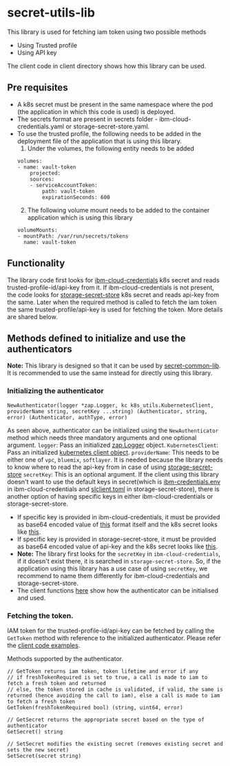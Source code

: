 # secret-utils-lib
This library is used for fetching iam token using two possible methods
- Using Trusted profile
- Using API key

The client code in client directory shows how this library can be used.

## Pre requisites

- A k8s secret must be present in the same namespace where the pod (the application in which this code is used) is deployed.
- The secrets format are present in secrets folder - ibm-cloud-credentials.yaml or storage-secret-store.yaml.
- To use the trusted profile, the following needs to be added in the deployment file of the application that is using this library.
  1. Under the volumes, the following entity needs to be added
    ```
    volumes:
    - name: vault-token
        projected:
        sources:
        - serviceAccountToken:
            path: vault-token
            expirationSeconds: 600
    ```
  2. The following volume mount needs to be added to the container application which is using this library
    ```
    volumeMounts:
    - mountPath: /var/run/secrets/tokens
      name: vault-token
    ```

## Functionality
The library code first looks for [ibm-cloud-credentials](https://github.com/IBM/secret-utils-lib/tree/master/secrets/ibm-cloud-credentials) k8s secret and reads trusted-profile-id/api-key from it. If ibm-cloud-credentials is not present, the code looks for [storage-secret-store](https://github.com/IBM/secret-utils-lib/tree/master/secrets/storage-secret-store) k8s secret and reads api-key from the same. Later when the required method is called to fetch the iam token the same trusted-profile/api-key is used for fetching the token. More details are shared below.

## Methods defined to initialize and use the authenticators

**Note:** This library is designed so that it can be used by [secret-common-lib](https://github.com/IBM/secret-common-lib). It is recommended to use the same instead for directly using this library.

### Initializing the authenticator

```
NewAuthenticator(logger *zap.Logger, kc k8s_utils.KubernetesClient, providerName string, secretKey ...string) (Authenticator, string, error) (Authenticator, authType, error)
```

As seen above, authenticator can be initialized using the `NewAuthenticator` method which needs three mandatory arguments and one optional argument.
`logger`: Pass an initialized [zap.Logger](https://pkg.go.dev/go.uber.org/zap#Logger) object.
`KubernetesClient`: Pass an initialized [kubernetes client object](https://github.com/IBM/secret-utils-lib/blob/master/pkg/k8s_utils/k8s_client.go#L52).
`providerName`: This needs to be either one of `vpc`, `bluemix`, `softlayer`. It is needed because the library needs to know where to read the api-key from in case of using [storage-secret-store](https://github.com/IBM/secret-utils-lib/blob/master/secrets/storage-secret-store/slclient.toml)
`secretKey`: This is an optional argument. If the client using this library doesn't want to use the default keys in secret(which is [ibm-credentials.env](https://github.com/IBM/secret-utils-lib/blob/master/secrets/ibm-cloud-credentials/ibm-cloud-credentials.yaml#L3) in ibm-cloud-credentials and [slclient.toml](https://github.com/IBM/secret-utils-lib/blob/master/secrets/storage-secret-store/storage-secret-store.yaml#L3) in storage-secret-store), there is another option of having specific keys in either ibm-cloud-credentials or storage-secret-store.
- If specific key is provided in ibm-cloud-credentials, it must be provided as base64 encoded value of [this](https://github.com/IBM/secret-utils-lib/blob/master/secrets/ibm-cloud-credentials/iam-cloud-provider.env) format itself and the k8s secret looks like [this](https://github.com/IBM/secret-utils-lib/blob/master/secrets/ibm-cloud-credentials/ibm-cloud-credentials-with-secret-key.yaml).
- If specific key is provided in storage-secret-store, it must be provided as base64 encoded value of api-key and the k8s secret looks like [this](https://github.com/IBM/secret-utils-lib/blob/master/secrets/storage-secret-store/storage-secret-store-with-key.yaml).
- **Note:** The library first looks for the `secretKey` in `ibm-cloud-credentials`, if it doesn't exist there, it is searched in `storage-secret-store`. So, if the application using this library has a use case of using `secretKey`, we recommend to name them differently for ibm-cloud-credentials and storage-secret-store.
- The client functions [here](https://github.com/IBM/secret-utils-lib/blob/master/client/client.go) show how the authenticator can be initialised and used.

### Fetching the token.

IAM token for the trusted-profile-id/api-key can be fetched by calling the `GetToken` method with reference to the initialized authenticator. Please refer the [client code examples](https://github.com/IBM/secret-utils-lib/blob/master/client/client.go).

Methods supported by the authenticator.
```
// GetToken returns iam token, token lifetime and error if any
// if freshTokenRequired is set to true, a call is made to iam to fetch a fresh token and returned
// else, the token stored in cache is validated, if valid, the same is returned (hence avoiding the call to iam), else a call is made to iam to fetch a fresh token
GetToken(freshTokenRequired bool) (string, uint64, error)

// GetSecret returns the appropriate secret based on the type of authenticator
GetSecret() string

// SetSecret modifies the existing secret (removes existing secret and sets the new secret)
SetSecret(secret string)
```


